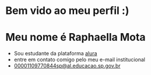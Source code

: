 # Bem vido ao meu perfil :)
# Meu nome é Raphaella Mota
- Sou estudante da plataforma [alura](https://alura.com.br)
- entre em contato comigo pelo meu e-mail institucional
- 00001109770844sp@al.educacao.sp.gov.br

